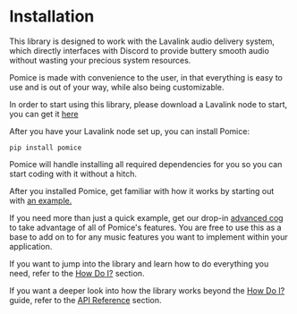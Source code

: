 # Installation

This library is designed to work with the Lavalink audio delivery system,
which directly interfaces with Discord to provide buttery smooth audio without
wasting your precious system resources. 

Pomice is made with convenience to the user, in that everything is easy to use
and is out of your way, while also being customizable.

In order to start using this library, please download a Lavalink node to start, 
you can get it [here](https://github.com/freyacodes/Lavalink/releases/latest)

After you have your Lavalink node set up, you can install Pomice:

```
pip install pomice
```

Pomice will handle installing all required dependencies for you so you can
start coding with it without a hitch.

After you installed Pomice, get familiar with how it works by starting out with [an example.](quickstart.md)

If you need more than just a quick example, get our drop-in [advanced cog](https://github.com/cloudwithax/pomice/blob/main/examples/advanced.py) 
to take advantage of all of Pomice's features. 
You are free to use this as a base to add on to for any music features you want to implement within your application.

If you want to jump into the library and learn how to do everything you need, refer to the [How Do I?](hdi/index.md) section.

If you want a deeper look into how the library works beyond the [How Do I?](hdi/index.md) guide, refer to the [API Reference](api/index.md) section.


